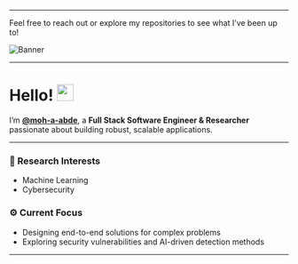 
---

Feel free to reach out or explore my repositories to see what I’ve been up to!

![Banner](https://media0.giphy.com/media/v1.Y2lkPTc5MGI3NjExY2tkb3Q1YnV2cnUzbHNscGs3czdrZWU5Njhja3hzZndtdTRqMTUwbSZlcD12MV9pbnRlcm5hbF9naWZfYnlfaWQmY3Q9Zw/4FQMuOKR6zQRO/giphy.gif)

---

# Hello! <img src="https://media.giphy.com/media/hvRJCLFzcasrR4ia7z/giphy.gif" width="30px">

I’m **[@moh-a-abde](https://github.com/moh-a-abde)**, a **Full Stack Software Engineer & Researcher** passionate about building robust, scalable applications.  

---

### 🔬 Research Interests
- Machine Learning  
- Cybersecurity  

### ⚙️ Current Focus
- Designing end-to-end solutions for complex problems  
- Exploring security vulnerabilities and AI-driven detection methods

---

<!---
moh-a-abde/moh-a-abde is a ✨ special ✨ repository because its `README.md` (this file) appears on your GitHub profile.
You can click the Preview link to take a look at your changes.
--->
